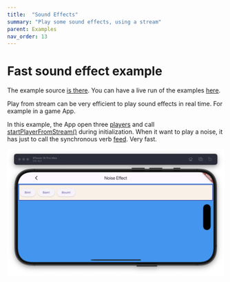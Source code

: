 ```yaml
---
title:  "Sound Effects"
summary: "Play some sound effects, using a stream"
parent: Examples
nav_order: 13
---
```

# Fast sound effect example

The example source [is there](https://github.com/canardoux/flutter_sound/blob/master/example/lib/soundEffect/sound_effect.dart). You can have a live run of the examples [here](/live/index.html).

Play from stream can be very efficient to play sound effects in real time. For example in a game App.

In this example, the App open three [players](/api/player/FlutterSoundPlayer-class.html) and call [startPlayerFromStream()](/api/player/FlutterSoundPlayer/startPlayerFromStream.html) during initialization.
When it want to play a noise, it has just to call the synchronous verb [feed](/api/player/FlutterSoundPlayer/feedInt16FromStream.html). Very fast.

![screen shot](ScreenShots/SoundEffect.png)